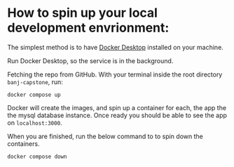 
# How to spin up your local development envrionment:

The simplest method is to have [Docker Desktop](https://docs.docker.com/desktop/install/windows-install/) installed on your machine. 

Run Docker Desktop, so the service is in the background.

Fetching the repo from GitHub. With your terminal inside the root directory `banj-capstone`, run:

```
docker compose up
```

Docker will create the images, and spin up a container for each, the app the the mysql database instance. Once ready you should be able to see the app on  `localhost:3000`.

When you are finished, run the below command to to spin down the containers.

``` 
docker compose down 
```
